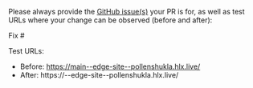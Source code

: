 Please always provide the [GitHub issue(s)](../issues) your PR is for, as well as test URLs where your change can be observed (before and after):

Fix #<gh-issue-id>

Test URLs:
- Before: https://main--edge-site--pollenshukla.hlx.live/
- After: https://<branch>--edge-site--pollenshukla.hlx.live/
